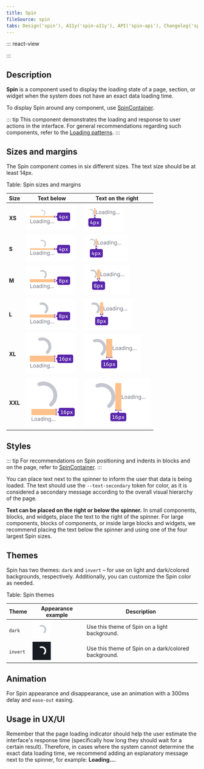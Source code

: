 ```yaml
---
title: Spin
fileSource: spin
tabs: Design('spin'), A11y('spin-a11y'), API('spin-api'), Changelog('spin-changelog')
---
```


::: react-view

<script lang="tsx">
import React from 'react';
import Spin from 'intergalactic/spin';
import { Flex } from 'intergalactic/flex-box';
import { Text } from 'intergalactic/typography';
import PlaygroundGeneration from '@components/PlaygroundGeneration';

const SIZES = ['xs', 's', 'm', 'l', 'xl', 'xxl'];
const THEMES = ['dark', 'invert'];
function getSizeText(sizeSpin) {
  if (sizeSpin.includes('l') || sizeSpin.includes('m')) {
    return 300;
  }
  if (sizeSpin.includes('s')) {
    return 200;
  }
  return 100;
}

const margins = {
  xs: 4,
  s: 4,
  m: 8,
  l: 8,
  xl: 16,
  xxl: 16,
}

function getMarginText(orientation = 'bottom', size = undefined) {
  if (orientation === 'right') {
    return `0 0 0 ${margins[size] || 0}px`;
  } else {
    return `${margins[size] || 0}px 0 0`;
  }
}

const App = PlaygroundGeneration((createGroupWidgets) => {
  const { bool, select, radio, text: textWidget } = createGroupWidgets('Spin');

  const size = select({
    key: 'size',
    defaultValue: 'm',
    label: 'Size',
    options: SIZES.map((value) => ({
      name: value,
      value,
    })),
  });

  const theme = radio({
    key: 'theme',
    defaultValue: 'dark',
    label: 'Theme',
    options: THEMES,
  });

  const centered = bool({
    key: 'centered',
    defaultValue: true,
    label: 'Centered',
  });

  const text = textWidget({
    key: 'text',
    defaultValue: '',
    label: 'Text',
  });

  const textRight = bool({
    key: 'textRight',
    defaultValue: false,
    label: 'TextRight',
  });

  if (text.length) {
    return (
      <Flex
        m={centered ? 'auto' : 0}
        alignItems='center'
        justifyContent='center'
        direction={textRight ? 'row' : 'column'}
      >
        <Spin size={size} theme={theme} />
        {
          <Text
            tag='div'
            m={textRight ? getMarginText('right', size) : getMarginText('bottom', size)}
          >
            <Text size={getSizeText(size)} color='text-secondary'>
              {text}
            </Text>
          </Text>
        }
      </Flex>
    );
  }

  return <Spin size={size} theme={theme} centered={centered} />;
});
</script>

:::

## Description

**Spin** is a component used to display the loading state of a page, section, or widget when the system does not have an exact data loading time.

To display Spin around any component, use [SpinContainer](/components/spin-container/spin-container).

::: tip
This component demonstrates the loading and response to user actions in the interface. For general recommendations regarding such components, refer to the [Loading patterns](/patterns/loading-states/loading-states).
:::

## Sizes and margins

The Spin component comes in six different sizes. The text size should be at least 14px.

Table: Spin sizes and margins

| Size    | Text below                        | Text on the right                   |
| ------- | --------------------------------- | ----------------------------------- |
| **XS**  | ![](static/text-vertical-xs.png)  | ![](static/text-horizontal-xs.png)  |
| **S**   | ![](static/text-vertical-s.png)   | ![](static/text-horizontal-s.png)   |
| **M**   | ![](static/text-vertical-m.png)   | ![](static/text-horizontal-m.png)   |
| **L**   | ![](static/text-vertical-l.png)   | ![](static/text-horizontal-l.png)   |
| **XL**  | ![](static/text-vertical-xl.png)  | ![](static/text-horizontal-xl.png)  |
| **XXL** | ![](static/text-vertical-xxl.png) | ![](static/text-horizontal-xxl.png) |

## Styles

::: tip
For recommendations on Spin positioning and indents in blocks and on the page, refer to [SpinContainer](/components/spin-container/spin-container).
:::

You can place text next to the spinner to inform the user that data is being loaded. The text should use the `--text-secondary` token for color, as it is considered a secondary message according to the overall visual hierarchy of the page.

**Text can be placed on the right or below the spinner.** In small components, blocks, and widgets, place the text to the right of the spinner. For large components, blocks of components, or inside large blocks and widgets, we recommend placing the text below the spinner and using one of the four largest Spin sizes.

## Themes

Spin has two themes: `dark` and `invert` – for use on light and dark/colored backgrounds, respectively. Additionally, you can customize the Spin color as needed.

Table: Spin themes

| Theme    | Appearance example        | Description                                          |
| -------- | ------------------------- | ---------------------------------------------------- |
| `dark`   | ![](static/dark-m.png)    | Use this theme of Spin on a light background.        |
| `invert` | ![](static/invert-m.png)  | Use this theme of Spin on a dark/colored background. |

## Animation

For Spin appearance and disappearance, use an animation with a 300ms delay and `ease-out` easing.

## Usage in UX/UI

Remember that the page loading indicator should help the user estimate the interface's response time (specifically how long they should wait for a certain result). Therefore, in cases where the system cannot determine the exact data loading time, we recommend adding an explanatory message next to the spinner, for example:  **Loading...**.

